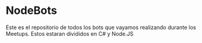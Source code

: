 # NodeBots
Este es el repositorio de todos los bots que vayamos realizando durante los Meetups. Estos estaran divididos en C# y Node.JS
